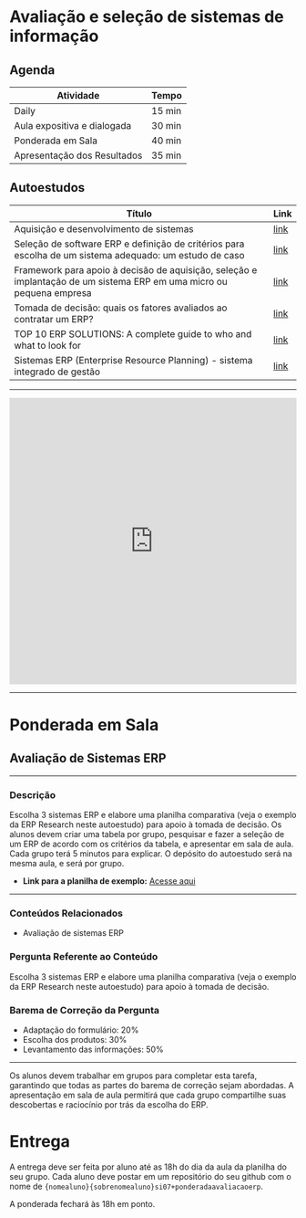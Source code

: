 # Avaliação e seleção de sistemas de informação

## Agenda
| Atividade                   |Tempo   |
|-----------------------------|--------|
| Daily                       | 15 min |
| Aula expositiva e dialogada | 30 min |
| Ponderada em Sala           | 40 min |
| Apresentação dos Resultados | 35 min |


## Autoestudos

| Título                                    |Link                                                                       |
|-------------------------------------------|---------------------------------------------------------------------------|
| Aquisição e desenvolvimento de sistemas   | [link](https://integrada.minhabiblioteca.com.br/reader/books/9786555584165/pageid/518)                     |
| Seleção de software ERP e definição de critérios para escolha de um sistema adequado: um estudo de caso | [link](https://www.researchgate.net/publication/272678845_Selecao_de_software_ERP_e_definicao_de_criterios_para_escolha_de_um_sistema_adequado_um_estudo_de_caso#fullTextFileContent) |
| Framework para apoio à decisão de aquisição, seleção e implantação de um sistema ERP em uma micro ou pequena empresa | [link](http://www.repositorio.jesuita.org.br/handle/UNISINOS/5872)                                         |
| Tomada de decisão: quais os fatores avaliados ao contratar um ERP?    | [link](https://otimogestor.com.br/blog/tomada-de-decisao-quais-os-fatores-avaliados-ao-contratar-um-erp/)  |
| TOP 10 ERP SOLUTIONS: A complete guide to who and what to look for    | [link](https://drive.google.com/file/d/1xMDBX8PdICeWPpXQDVd26cdW-70mBmMG/view?usp=sharing)                  |
| Sistemas ERP (Enterprise Resource Planning) - sistema integrado de gestão | [link](https://integrada.minhabiblioteca.com.br/reader/books/9786581492069/pageid/106)                     |

---

<iframe src="https://docs.google.com/presentation/d/1ggb7V-4u8cf7ehLQEEN5bUAePIOuhyIi/embed?start=false&loop=false&delayms=3000" frameborder="0" width="100%" height="502" allowfullscreen="true" mozallowfullscreen="true" webkitallowfullscreen="true"></iframe>

---

# Ponderada em Sala

## Avaliação de Sistemas ERP

---

### Descrição

Escolha 3 sistemas ERP e elabore uma planilha comparativa (veja o exemplo da ERP Research neste autoestudo) para apoio à tomada de decisão. Os alunos devem criar uma tabela por grupo, pesquisar e fazer a seleção de um ERP de acordo com os critérios da tabela, e apresentar em sala de aula. Cada grupo terá 5 minutos para explicar. O depósito do autoestudo será na mesma aula, e será por grupo.

- **Link para a planilha de exemplo:** [Acesse aqui](https://docs.google.com/spreadsheets/d/1nTLMibfMDfaFtimqpgU3N1NKMbOvLidj/edit?usp=share_link%20e%20ouid=110908457608391177800%20e%20rtpof=true%20e%20sd=true)

---

### Conteúdos Relacionados

- Avaliação de sistemas ERP

### Pergunta Referente ao Conteúdo

Escolha 3 sistemas ERP e elabore uma planilha comparativa (veja o exemplo da ERP Research neste autoestudo) para apoio à tomada de decisão.

### Barema de Correção da Pergunta

- Adaptação do formulário: 20%
- Escolha dos produtos: 30%
- Levantamento das informações: 50%

---

Os alunos devem trabalhar em grupos para completar esta tarefa, garantindo que todas as partes do barema de correção sejam abordadas. A apresentação em sala de aula permitirá que cada grupo compartilhe suas descobertas e raciocínio por trás da escolha do ERP.

# Entrega

A entrega deve ser feita por aluno até as 18h do dia da aula da planilha do seu grupo. Cada aluno deve postar em um repositório do seu github com o nome de `{nomealuno}{sobrenomealuno}si07+ponderadaavaliacaoerp`.

A ponderada fechará às 18h em ponto.